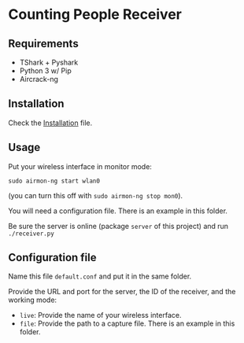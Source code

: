 # Counting People Receiver

## Requirements

- TShark + Pyshark
- Python 3 w/ Pip
- Aircrack-ng

## Installation

Check the [Installation](installation.md) file.

## Usage

Put your wireless interface in monitor mode:
```
sudo airmon-ng start wlan0
```
(you can turn this off with `sudo airmon-ng stop mon0`).

You will need a configuration file. There is an example in this folder.

Be sure the server is online (package `server` of this project) and run `./receiver.py`

## Configuration file

Name this file `default.conf` and put it in the same folder.

Provide the URL and port for the server, the ID of the receiver, and the working mode:

* `live`: Provide the name of your wireless interface.
* `file`: Provide the path to a capture file. There is an example in this folder.
